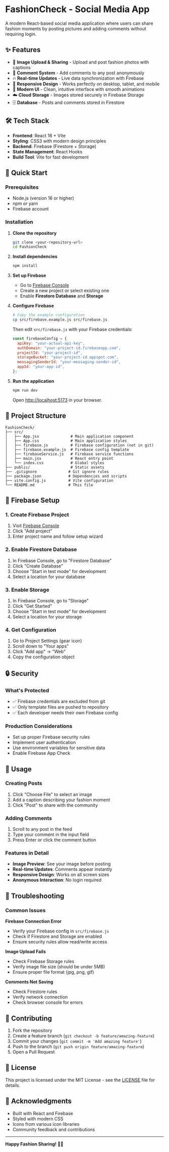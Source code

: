 # FashionCheck - Social Media App

A modern React-based social media application where users can share fashion moments by posting pictures and adding comments without requiring login.

## ✨ Features

- 📸 **Image Upload & Sharing** - Upload and post fashion photos with captions
- 💬 **Comment System** - Add comments to any post anonymously
- 🔥 **Real-time Updates** - Live data synchronization with Firebase
- 📱 **Responsive Design** - Works perfectly on desktop, tablet, and mobile
- 🎨 **Modern UI** - Clean, intuitive interface with smooth animations
- ☁️ **Cloud Storage** - Images stored securely in Firebase Storage
- 🗄️ **Database** - Posts and comments stored in Firestore

## 🛠️ Tech Stack

- **Frontend**: React 18 + Vite
- **Styling**: CSS3 with modern design principles
- **Backend**: Firebase (Firestore + Storage)
- **State Management**: React Hooks
- **Build Tool**: Vite for fast development

## 🚀 Quick Start

### Prerequisites

- Node.js (version 16 or higher)
- npm or yarn
- Firebase account

### Installation

1. **Clone the repository**

   ```bash
   git clone <your-repository-url>
   cd FashionCheck
   ```

2. **Install dependencies**

   ```bash
   npm install
   ```

3. **Set up Firebase**

   - Go to [Firebase Console](https://console.firebase.google.com/)
   - Create a new project or select existing one
   - Enable **Firestore Database** and **Storage**

4. **Configure Firebase**

   ```bash
   # Copy the example configuration
   cp src/firebase.example.js src/firebase.js
   ```

   Then edit `src/firebase.js` with your Firebase credentials:

   ```javascript
   const firebaseConfig = {
     apiKey: "your-actual-api-key",
     authDomain: "your-project-id.firebaseapp.com",
     projectId: "your-project-id",
     storageBucket: "your-project-id.appspot.com",
     messagingSenderId: "your-messaging-sender-id",
     appId: "your-app-id",
   };
   ```

5. **Run the application**

   ```bash
   npm run dev
   ```

   Open [http://localhost:5173](http://localhost:5173) in your browser.

## 📁 Project Structure

```
FashionCheck/
├── src/
│   ├── App.jsx              # Main application component
│   ├── App.css              # Main application styles
│   ├── firebase.js          # Firebase configuration (not in git)
│   ├── firebase.example.js  # Firebase config template
│   ├── firebaseService.js   # Firebase service functions
│   ├── main.jsx             # React entry point
│   └── index.css            # Global styles
├── public/                  # Static assets
├── .gitignore              # Git ignore rules
├── package.json            # Dependencies and scripts
├── vite.config.js          # Vite configuration
└── README.md               # This file
```

## 🔧 Firebase Setup

### 1. Create Firebase Project

1. Visit [Firebase Console](https://console.firebase.google.com/)
2. Click "Add project"
3. Enter project name and follow setup wizard

### 2. Enable Firestore Database

1. In Firebase Console, go to "Firestore Database"
2. Click "Create Database"
3. Choose "Start in test mode" for development
4. Select a location for your database

### 3. Enable Storage

1. In Firebase Console, go to "Storage"
2. Click "Get Started"
3. Choose "Start in test mode" for development
4. Select a location for your storage

### 4. Get Configuration

1. Go to Project Settings (gear icon)
2. Scroll down to "Your apps"
3. Click "Add app" → "Web"
4. Copy the configuration object

## 🔒 Security

### What's Protected

- ✅ Firebase credentials are excluded from git
- ✅ Only template files are pushed to repository
- ✅ Each developer needs their own Firebase config

### Production Considerations

- Set up proper Firebase security rules
- Implement user authentication
- Use environment variables for sensitive data
- Enable Firebase App Check

## 🎯 Usage

### Creating Posts

1. Click "Choose File" to select an image
2. Add a caption describing your fashion moment
3. Click "Post" to share with the community

### Adding Comments

1. Scroll to any post in the feed
2. Type your comment in the input field
3. Press Enter or click the comment button

### Features in Detail

- **Image Preview**: See your image before posting
- **Real-time Updates**: Comments appear instantly
- **Responsive Design**: Works on all screen sizes
- **Anonymous Interaction**: No login required

## 🐛 Troubleshooting

### Common Issues

**Firebase Connection Error**

- Verify your Firebase config in `src/firebase.js`
- Check if Firestore and Storage are enabled
- Ensure security rules allow read/write access

**Image Upload Fails**

- Check Firebase Storage rules
- Verify image file size (should be under 5MB)
- Ensure proper file format (jpg, png, gif)

**Comments Not Saving**

- Check Firestore rules
- Verify network connection
- Check browser console for errors

## 🤝 Contributing

1. Fork the repository
2. Create a feature branch (`git checkout -b feature/amazing-feature`)
3. Commit your changes (`git commit -m 'Add amazing feature'`)
4. Push to the branch (`git push origin feature/amazing-feature`)
5. Open a Pull Request

## 📝 License

This project is licensed under the MIT License - see the [LICENSE](LICENSE) file for details.

## 🙏 Acknowledgments

- Built with React and Firebase
- Styled with modern CSS
- Icons from various icon libraries
- Community feedback and contributions

---

**Happy Fashion Sharing!** 👗✨
